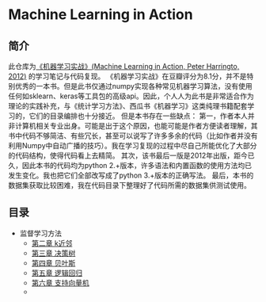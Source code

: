 # Machine Learning in Action
## 简介
此仓库为[《机器学习实战》(Machine Learning in Action, Peter Harringto, 2012)](https://www.manning.com/books/machine-learning-in-action) 的学习笔记与代码复现。
《机器学习实战》在豆瓣评分为8.1分，并不是特别优秀的一本书。但是此书仅通过numpy实现各种常见机器学习算法，没有使用任何如sklearn、keras等工具包的高级api。因此，个人人为此书是非常适合作为理论的实践补充，与《统计学习方法》、西瓜书《机器学习》这类纯理书籍配套学习的，它们的目录编排也十分接近。
但是本书存在一些缺点：
第一，作者本人并非计算机相关专业出身。可能是出于这个原因，也能可能是作者方便读者理解，其书中代码不够简洁、有些冗长，甚至可以说写了许多多余的代码（比如作者并没有利用Numpy中自动广播的技巧）。我在学习复现的过程中尽自己所能优化了大部分的代码结构，使得代码看上去精简。
其次，该书最后一版是2012年出版，距今已久，因此本书的代码均为python 2.+版本，许多语法和内置函数的使用方法均已发生变化。我也把它们全部改写成了python 3.+版本的正确写法。
最后，本书的数据集获取比较困难，我在代码目录下整理好了代码所需的数据集供测试使用。
## 目录
+ 监督学习方法
  + [第二章 k近邻](./Ch02_kNN)
  + [第三章 决策树](./Ch02_kNN)
  + [第四章 贝叶斯](./Ch02_kNN)
  + [第五章 逻辑回归](./Ch02_kNN)
  + [第六章 支持向量机](./Ch02_kNN)
  + []()



